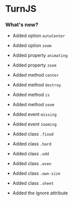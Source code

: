 # TurnJS

### What's new?

- Added option `autoCenter`

- Added option `zoom`

- Added property `animating`

- Added property `zoom`

- Added method `center`

- Added method `destroy`

- Added method `is`

- Added method `zoom`

- Added event `missing`

- Added event `zooming`

- Added class `.fixed`

- Added class `.hard`

- Added class `.odd`

- Added class `.even`

- Added class `.own-size`

- Added class `.sheet`

- Added the ignore attribute
